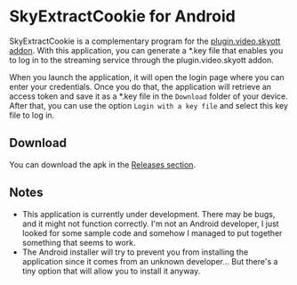 # SkyExtractCookie for Android

SkyExtractCookie is a complementary program for the [plugin.video.skyott addon](https://github.com/Paco8/plugin.video.skyott). With this application, you can generate a *.key file that enables you to log in to the streaming service through the plugin.video.skyott addon.

When you launch the application, it will open the login page where you can enter your credentials. Once you do that, the application will retrieve an access token and save it as a *.key file in the `Download` folder of your device. After that, you can use the option `Login with a key file` and select this key file to log in.

## Download
You can download the apk in the [Releases section](https://github.com/Paco8/SkyExtractCookieAndroid/releases).

## Notes
- This application is currently under development. There may be bugs, and it might not function correctly. I'm not an Android developer, I just looked for some sample code and somehow I managed to put together something that seems to work.
- The Android installer will try to prevent you from installing the application since it comes from an unknown developer... But there's a tiny option that will allow you to install it anyway.
